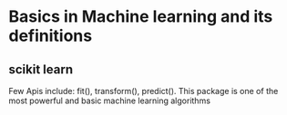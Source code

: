 # Basics in Machine learning and its definitions 
## scikit learn
Few Apis include: fit(), transform(), predict(). This package is one of the most powerful and basic machine learning algorithms 